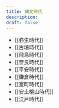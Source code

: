 ```yaml
---
title: 縄文時代
description: 
draft: false
---
```


- [[弥生時代]]
- [[古墳時代]]
- [[飛鳥時代]]
- [[奈良時代]]
- [[平安時代]]
- [[鎌倉時代]]
- [[室町時代]]
- [[安土桃山時代]]
- [[江戸時代]]
